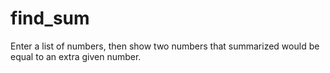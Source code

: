 # find_sum
Enter a list of numbers, then show two numbers that summarized would be equal to an extra given number.
